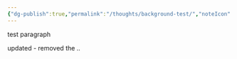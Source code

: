 ```yaml
---
{"dg-publish":true,"permalink":"/thoughts/background-test/","noteIcon":""}
---
```


test paragraph 

updated - removed the ..